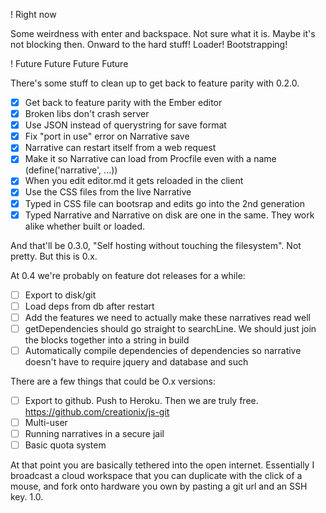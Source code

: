 ! Right now

Some weirdness with enter and backspace. Not sure what it is. Maybe it's not blocking then. Onward to the hard stuff! Loader! Bootstrapping!

! Future Future Future Future

There's some stuff to clean up to get back to feature parity with 0.2.0.

 - [X] Get back to feature parity with the Ember editor
 - [X] Broken libs don't crash server
 - [X] Use JSON instead of querystring for save format
 - [X] Fix "port in use" error on Narrative save
 - [X] Narrative can restart itself from a web request
 - [X] Make it so Narrative can load from Procfile even with a name (define('narrative', ...))
 - [X] When you edit editor.md it gets reloaded in the client
 - [X] Use the CSS files from the live Narrative
 - [X] Typed in CSS file can bootsrap and edits go into the 2nd generation
 - [X] Typed Narrative and Narrative on disk are one in the same. They work alike whether built or loaded.

And that'll be 0.3.0, "Self hosting without touching the filesystem". Not pretty. But this is 0.x.

At 0.4 we're probably on feature dot releases for a while:

 - [ ] Export to disk/git
 - [ ] Load deps from db after restart
 - [ ] Add the features we need to actually make these narratives read well
 - [ ] getDependencies should go straight to searchLine. We should just join the blocks together into a string in build
 - [ ] Automatically compile dependencies of dependencies so narrative doesn't have to require jquery and database and such

There are a few things that could be O.x versions:

 - [ ] Export to github. Push to Heroku. Then we are truly free. https://github.com/creationix/js-git
 - [ ] Multi-user
 - [ ] Running narratives in a secure jail
 - [ ] Basic quota system

At that point you are basically tethered into the open internet. Essentially I broadcast a cloud workspace that you can duplicate with the click of a mouse, and fork onto hardware you own by pasting a git url and an SSH key. 1.0.
